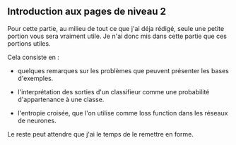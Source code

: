 <script type="text/javascript" async src="//cdn.bootcss.com/mathjax/2.7.0/MathJax.js?config=TeX-AMS-MML_HTMLorMML"></script>
<script type="text/javascript" async src="https://cdnjs.cloudflare.com/ajax/libs/mathjax/2.7.1/MathJax.js?config=TeX-MML-AM_CHTML"></script>

## Introduction aux pages de niveau 2

Pour cette partie, au milieu de tout ce que j'ai déja rédigé, seule
une petite portion vous sera vraiment utile.
Je n'ai donc mis dans cette partie que ces portions utiles.

Cela consiste en :

- quelques remarques sur les problèmes que peuvent présenter les
bases d'exemples.

- l'interprétation des sorties d'un classifieur comme une probabilité
d'appartenance à une classe.

- l'entropie croisée, que l'on utilise comme loss function dans les réseaux de neurones.

Le reste peut attendre que j'ai le temps de le remettre en forme.